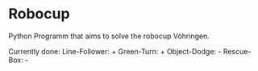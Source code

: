 # Robocup

Python Programm that aims to solve the robocup Vöhringen.

Currently done:
Line-Follower:  +
Green-Turn:     +
Object-Dodge:   -
Rescue-Box:     -
